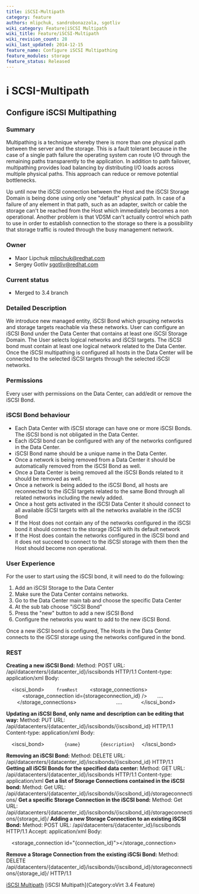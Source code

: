 ```yaml
---
title: iSCSI-Multipath
category: feature
authors: mlipchuk, sandrobonazzola, sgotliv
wiki_category: Feature|iSCSI Multipath
wiki_title: Feature/iSCSI-Multipath
wiki_revision_count: 28
wiki_last_updated: 2014-12-15
feature_name: Configure iSCSI Multipathing
feature_modules: storage
feature_status: Released
---
```


# i SCSI-Multipath

## Configure iSCSI Multipathing

### Summary

Multipathing is a technique whereby there is more than one physical path between the server and the storage. This is a fault tolerant because in the case of a single path failure the operating system can route I/O through the remaining paths transparently to the application. In addition to path failover, multipathing provides load balancing by distributing I/O loads across multiple physical paths. This approach can reduce or remove potential bottlenecks.

Up until now the iSCSI connection between the Host and the iSCSI Storage Domain is being done using only one "default" physical path. In case of a failure of any element in that path, such as an adapter, switch or cable the storage can't be reached from the Host which immediately becomes a non operational. Another problem is that VDSM can't actually control which path to use in order to establish connection to the storage so there is a possibility that storage traffic is routed through the busy management network.

### Owner

*   Maor Lipchuk mlipchuk@redhat.com
*   Sergey Gotliv sgotliv@redhat.com

### Current status

*   Merged to 3.4 branch

### Detailed Description

We introduce new managed entity, iSCSI Bond which grouping networks and storage targets reachable via these networks.
User can configure an iSCSI Bond under the Data Center that contains at least one iSCSI Storage Domain.
The User selects logical networks and iSCSI targets.
The iSCSI bond must contain at least one logical network related to the Data Center.
Once the iSCSI multipathing is configured all hosts in the Data Center will be connected to the selected iSCSI targets through the selected iSCSI networks.

### Permissions

Every user with permissions on the Data Center, can add/edit or remove the iSCSI Bond.

### iSCSI Bond behaviour

*   Each Data Center with iSCSI storage can have one or more iSCSI Bonds. The iSCSI bond is not obligated in the Data Center.
*   Each iSCSI bond can be configured with any of the networks configured in the Data Center.
*   iSCSI Bond name should be a unique name in the Data Center.
*   Once a network is being removed from a Data Center it should be automatically removed from the iSCSI Bond as well.
*   Once a Data Center is being removed all the iSCSI Bonds related to it should be removed as well.
*   Once a network is being added to the iSCSI Bond, all hosts are reconnected to the iSCSI targets related to the same Bond through all related networks including the newly added.
*   Once a host gets activated in the iSCSI Data Center it should connect to all available iSCSI targets with all the networks available in the iSCSI Bond
*   If the Host does not contain any of the networks configured in the iSCSI bond it should connect to the storage iSCSI with its default network
*   If the Host does contain the networks configured in the iSCSI bond and it does not succeed to connect to the iSCSI storage with them then the Host should become non operational.

### User Experience

For the user to start using the iSCSI bond, it will need to do the following:

1.  Add an iSCSI Storage to the Data Center
2.  Make sure the Data Center contains networks.
3.  Go to the Data Center main tab and choose the specific Data Center
4.  At the sub tab choose "iSCSI Bond"
5.  Press the "new" button to add a new iSCSI Bond
6.  Configure the networks you want to add to the new iSCSI Bond.

Once a new iSCSI bond is configured, The Hosts in the Data Center connects to the iSCSI storage using the networks configured in the bond.

### REST

**Creating a new iSCSI Bond:**
Method: POST
URL: /api/datacenters/{datacenter_id}/iscsibonds
HTTP/1.1
Content-type: application/xml
Body:

`  `<iscsi_bond>
`    `<name>`fromRest`</name>
`    `<storage_connections>
`      `<storage_connection id={storageconnection_id} />
            ....
`    `</storage_connections>
`    `<networks>
`      `<network id={network_id} />
            ....
`    `</networks>
`  `</iscsi_bond>

**Updating an iSCSI Bond, only name and description can be editing that way:**
Method: PUT
URL: /api/datacenters/{datacenter_id}/iscsibonds/{iscsibond_id}
HTTP/1.1
Content-type: application/xml
Body:

`  `<iscsi_bond>
`       `<name>`{name}`</name>
`       `<description>`{description}`</description>
`  `</iscsi_bond>

**Removing an iSCSI Bond:**
Method: DELETE
URL: /api/datacenters/{datacenter_id}/iscsibonds/{iscsibond_id}
HTTP/1.1
 **Getting all iSCSI Bonds for the specified data center:**
Method: GET
URL: /api/datacenters/{datacenter_id}/iscsibonds HTTP/1.1
Content-type: application/xml
 **Get a list of Storage Connections contained in the iSCSI bond:**
Method: Get
URL: /api/datacenters/{datacenter_id}/iscsibonds/{iscsibond_id}/storageconnections/
 **Get a specific Storage Connection in the iSCSI bond:**
Method: Get
URL: /api/datacenters/{datacenter_id}/iscsibonds/{iscsibond_id}/storageconnections/{storage_id}/
 **Adding a new Storage Connection to an existing iSCSI Bond:**
Method: POST
URL: /api/datacenters/{datacenter_id}/iscsibonds
HTTP/1.1
Accept: application/xml
Body:

`  `<storage_connection id="{connection_id}"></storage_connection>

**Remove a Storage Connection from the existing iSCSi Bond:**
Method: DELETE
/api/datacenters/{datacenter_id}/iscsibonds/{iscsibond_id}/storageconnections/{storage_id}/
HTTP/1.1



[iSCSI Multipath](Category:Feature) [iSCSI Multipath](Category:oVirt 3.4 Feature)
